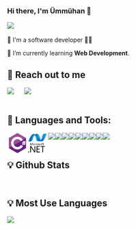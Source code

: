 ### Hi there, I'm Ümmühan 👋

<img src="https://media.giphy.com/media/Xbn8ZbO95YeOJQtJz7/giphy.gif" >

🌱 I'm a software developer :woman_technologist:

🌱 I’m currently learning **Web Development**.

## 💬 Reach out to me

[<img  width="40" src="https://unpkg.com/simple-icons@v4/icons/linkedin.svg" align="left" />](https://www.linkedin.com/in/ummuhankeles/)
[<img  width="40" src="https://unpkg.com/simple-icons@v4/icons/medium.svg" align="left" />](https://ummuhankeles.medium.com/)

<br />
<br />

## 🚀 Languages and Tools:

<p align="left"> 
 <img align="left" src="https://raw.githubusercontent.com/devicons/devicon/master/icons/csharp/csharp-original.svg" alt="csharp" width="48" height="48"/>
 <img align="left" src="https://raw.githubusercontent.com/devicons/devicon/master/icons/dot-net/dot-net-original-wordmark.svg" alt="dotnet" width="48" height="48"/>
 <img align="left" src="https://img.icons8.com/color/48/000000/javascript--v1.png"/>
 <img align="left" src="https://img.icons8.com/color/48/000000/react-native.png"/>
 <img align="left" src="https://img.icons8.com/color/48/000000/html-5--v1.png"/>
 <img align="left" src="https://img.icons8.com/color/48/000000/css3.png"/>
 <img align="left" src="https://img.icons8.com/color/48/bootstrap.png"/>
 <img align="left" src="https://img.icons8.com/color/48/000000/visual-studio--v2.png"/>
 <img align="left" src="https://img.icons8.com/fluency/48/000000/visual-studio-code-2019.png"/>
 <img align="left" src="https://img.icons8.com/color/48/000000/microsoft-sql-server.png"/>
 <img align="left" src="https://img.icons8.com/color/48/git.png"/>
</p>

<br />
<br />

## :bulb: Github Stats

<img  alt="" src="https://github-readme-stats.vercel.app/api?username=ummuhankeles&show_icons=true&count_private=true&theme=react&hide_border=true&bg_color=0D1117" alt="ummuhankeles"  />

## :bulb: Most Use Languages

<img src="https://github-readme-stats.vercel.app/api/top-langs/?username=ummuhankeles&langs_count=8&count_private=true&layout=compact&theme=react&hide_border=true&bg_color=0D1117" />

<!--
**ummuhankeles/ummuhankeles** is a ✨ _special_ ✨ repository because its `README.md` (this file) appears on your GitHub profile.

Here are some ideas to get you started:

- 🔭 I’m currently working on ...
- 🌱 I’m currently learning ...
- 👯 I’m looking to collaborate on ...
- 🤔 I’m looking for help with ...
- 💬 Ask me about ...
- 📫 How to reach me: ...
- 😄 Pronouns: ...
- ⚡ Fun fact: ...
-->
